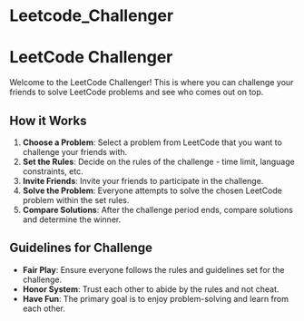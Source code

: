 # Leetcode_Challenger

# LeetCode Challenger

Welcome to the LeetCode Challenger! This is where you can challenge your friends to solve LeetCode problems and see who comes out on top.

## How it Works

1. **Choose a Problem**: Select a problem from LeetCode that you want to challenge your friends with.
2. **Set the Rules**: Decide on the rules of the challenge - time limit, language constraints, etc.
3. **Invite Friends**: Invite your friends to participate in the challenge.
4. **Solve the Problem**: Everyone attempts to solve the chosen LeetCode problem within the set rules.
5. **Compare Solutions**: After the challenge period ends, compare solutions and determine the winner.

## Guidelines for Challenge

- **Fair Play**: Ensure everyone follows the rules and guidelines set for the challenge.
- **Honor System**: Trust each other to abide by the rules and not cheat.
- **Have Fun**: The primary goal is to enjoy problem-solving and learn from each other.


